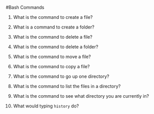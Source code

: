 #Bash Commands

1. What is the command to create a file?

2. What is a command to create a folder?

3. What is the command to delete a file?

4. What is the command to delete a folder?

5. What is the command to move a file?

6. What is the command to copy a file?

7. What is the command to go up one directory?

8. What is the command to list the files in a directory?

9. What is the command to see what directory you are currently in?

10. What would typing ```history``` do?
